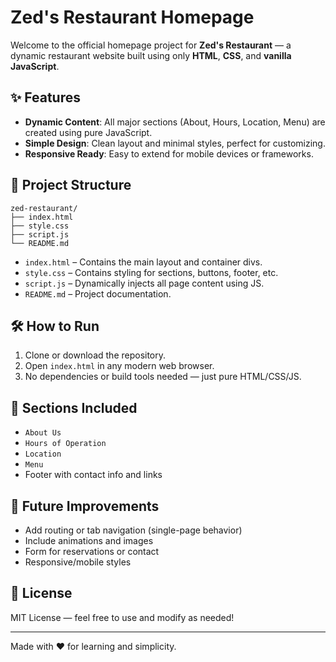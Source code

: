 
# Zed's Restaurant Homepage

Welcome to the official homepage project for **Zed's Restaurant** — a dynamic restaurant website built using only **HTML**, **CSS**, and **vanilla JavaScript**.

## ✨ Features

- **Dynamic Content**: All major sections (About, Hours, Location, Menu) are created using pure JavaScript.
- **Simple Design**: Clean layout and minimal styles, perfect for customizing.
- **Responsive Ready**: Easy to extend for mobile devices or frameworks.

## 📁 Project Structure

```
zed-restaurant/
├── index.html
├── style.css
├── script.js
└── README.md
```

- `index.html` – Contains the main layout and container divs.
- `style.css` – Contains styling for sections, buttons, footer, etc.
- `script.js` – Dynamically injects all page content using JS.
- `README.md` – Project documentation.

## 🛠 How to Run

1. Clone or download the repository.
2. Open `index.html` in any modern web browser.
3. No dependencies or build tools needed — just pure HTML/CSS/JS.

## 🔧 Sections Included

- `About Us`
- `Hours of Operation`
- `Location`
- `Menu`
- Footer with contact info and links

## 📌 Future Improvements

- Add routing or tab navigation (single-page behavior)
- Include animations and images
- Form for reservations or contact
- Responsive/mobile styles

## 📄 License

MIT License — feel free to use and modify as needed!

---

Made with ❤️ for learning and simplicity.
